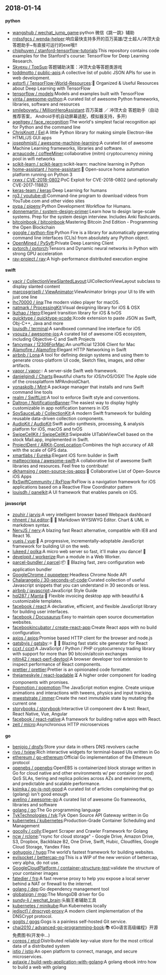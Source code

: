 ## 2018-01-14

#### python
* [wangshub / wechat_jump_game](https://github.com/wangshub/wechat_jump_game):python 微信《跳一跳》辅助
* [rrdssfgcs / wenda-helper](https://github.com/rrdssfgcs/wenda-helper):响应最快支持多开的百万英雄/芝士超人/冲顶大会答题助手~有直接可运行的exe哦!!
* [chiphuyen / stanford-tensorflow-tutorials](https://github.com/chiphuyen/stanford-tensorflow-tutorials):This repository contains code examples for the Stanford's course: TensorFlow for Deep Learning Research.
* [Skyexu / TopSup](https://github.com/Skyexu/TopSup):答题辅助决策：冲顶大会等答题类游戏
* [toddmotto / public-apis](https://github.com/toddmotto/public-apis):A collective list of public JSON APIs for use in web development.
* [astorfi / TensorFlow-World-Resources](https://github.com/astorfi/TensorFlow-World-Resources):📡 Organized & Useful Resources about Deep Learning with TensorFlow
* [tensorflow / models](https://github.com/tensorflow/models):Models and examples built with TensorFlow
* [vinta / awesome-python](https://github.com/vinta/awesome-python):A curated list of awesome Python frameworks, libraries, software and resources
* [smileboywtu / MillionHeroAssistant](https://github.com/smileboywtu/MillionHeroAssistant):百万英雄 ／ 冲顶大会 答题助手（自动推荐答案， Android手机自动屏幕适配，模拟器支持，多开)
* [ageitgey / face_recognition](https://github.com/ageitgey/face_recognition):The world's simplest facial recognition api for Python and the command line
* [ChrisKnott / Eel](https://github.com/ChrisKnott/Eel):A little Python library for making simple Electron-like HTML/JS GUI apps
* [josephmisiti / awesome-machine-learning](https://github.com/josephmisiti/awesome-machine-learning):A curated list of awesome Machine Learning frameworks, libraries and software.
* [arnaucode / coffeeMiner](https://github.com/arnaucode/coffeeMiner):collaborative (mitm) cryptocurrency mining pool in wifi networks
* [scikit-learn / scikit-learn](https://github.com/scikit-learn/scikit-learn):scikit-learn: machine learning in Python
* [home-assistant / home-assistant](https://github.com/home-assistant/home-assistant):🏡 Open-source home automation platform running on Python 3
* [rxwx / CVE-2018-0802](https://github.com/rxwx/CVE-2018-0802):PoC Exploit for CVE-2018-0802 (and optionally CVE-2017-11882)
* [keras-team / keras](https://github.com/keras-team/keras):Deep Learning for humans
* [rg3 / youtube-dl](https://github.com/rg3/youtube-dl):Command-line program to download videos from YouTube.com and other video sites
* [pypa / pipenv](https://github.com/pypa/pipenv):Python Development Workflow for Humans.
* [donnemartin / system-design-primer](https://github.com/donnemartin/system-design-primer):Learn how to design large-scale systems. Prep for the system design interview. Includes Anki flashcards.
* [bitcoinbook / bitcoinbook](https://github.com/bitcoinbook/bitcoinbook):Mastering Bitcoin 2nd Edition - Programming the Open Blockchain
* [google / python-fire](https://github.com/google/python-fire):Python Fire is a library for automatically generating command line interfaces (CLIs) from absolutely any Python object.
* [OpenMined / PySyft](https://github.com/OpenMined/PySyft):Private Deep Learning Client
* [pytorch / pytorch](https://github.com/pytorch/pytorch):Tensors and Dynamic neural networks in Python with strong GPU acceleration
* [ray-project / ray](https://github.com/ray-project/ray):A high-performance distributed execution engine

#### swift
* [yacir / CollectionViewSlantedLayout](https://github.com/yacir/CollectionViewSlantedLayout):UICollectionViewLayout subclass to display slanted content
* [marcosgriselli / ViewAnimator](https://github.com/marcosgriselli/ViewAnimator):ViewAnimator brings your UI to life with just one line
* [lhc70000 / iina](https://github.com/lhc70000/iina):The modern video player for macOS.
* [natmark / ProcessingKit](https://github.com/natmark/ProcessingKit):Visual designing library for iOS & OSX
* [lkzhao / Hero](https://github.com/lkzhao/Hero):Elegant transition library for iOS & tvOS
* [quicktype / quicktype-xcode](https://github.com/quicktype/quicktype-xcode):Xcode extension to paste JSON as Swift, Obj-C++, Java and more
* [louisdh / terminal](https://github.com/louisdh/terminal):A sandboxed command line interface for iOS
* [vsouza / awesome-ios](https://github.com/vsouza/awesome-ios):A curated list of awesome iOS ecosystem, including Objective-C and Swift Projects
* [fancymax / 12306ForMac](https://github.com/fancymax/12306ForMac):An unofficial 12306 Client for Mac
* [Alamofire / Alamofire](https://github.com/Alamofire/Alamofire):Elegant HTTP Networking in Swift
* [airbnb / Lona](https://github.com/airbnb/Lona):A tool for defining design systems and using them to generate cross-platform UI code, Sketch files, images, and other artifacts.
* [vapor / vapor](https://github.com/vapor/vapor):💧 A server-side Swift web framework.
* [danielgindi / Charts](https://github.com/danielgindi/Charts):Beautiful charts for iOS/tvOS/OSX! The Apple side of the crossplatform MPAndroidChart.
* [yonaskolb / Mint](https://github.com/yonaskolb/Mint):A package manager that installs and runs Swift command line tools
* [realm / SwiftLint](https://github.com/realm/SwiftLint):A tool to enforce Swift style and conventions.
* [Daltron / NotificationBanner](https://github.com/Daltron/NotificationBanner):The easiest way to display highly customizable in app notification banners in iOS
* [SoySauceLab / CollectionKit](https://github.com/SoySauceLab/CollectionKit):A modern Swift framework for building reusable data-driven collection components.
* [AudioKit / AudioKit](https://github.com/AudioKit/AudioKit):Swift audio synthesis, processing, & analysis platform for iOS, macOS and tvOS
* [SwipeCellKit / SwipeCellKit](https://github.com/SwipeCellKit/SwipeCellKit):Swipeable UITableViewCell based on the stock Mail.app, implemented in Swift.
* [ProjectDent / ARKit-CoreLocation](https://github.com/ProjectDent/ARKit-CoreLocation):Combines the high accuracy of AR with the scale of GPS data.
* [xmartlabs / Eureka](https://github.com/xmartlabs/Eureka):Elegant iOS form builder in Swift
* [matteocrippa / awesome-swift](https://github.com/matteocrippa/awesome-swift):A collaborative list of awesome Swift libraries and resources. Feel free to contribute!
* [dkhamsing / open-source-ios-apps](https://github.com/dkhamsing/open-source-ios-apps):📱 Collaborative List of Open-Source iOS Apps
* [RxSwiftCommunity / RxFlow](https://github.com/RxSwiftCommunity/RxFlow):RxFlow is a navigation framework for iOS applications based on a Reactive Flow Coordinator pattern
* [louisdh / panelkit](https://github.com/louisdh/panelkit):A UI framework that enables panels on iOS.

#### javascript
* [zouhir / jarvis](https://github.com/zouhir/jarvis):A very intelligent browser based Webpack dashboard
* [nhnent / tui.editor](https://github.com/nhnent/tui.editor):🍞 📝 Markdown WYSIWYG Editor. Chart & UML in markdown syntax.
* [NervJS / nerv](https://github.com/NervJS/nerv):A blazing fast React alternative, compatible with IE8 and React 16.
* [vuejs / vue](https://github.com/vuejs/vue):🖖 A progressive, incrementally-adoptable JavaScript framework for building UI on the web.
* [lukeed / polka](https://github.com/lukeed/polka):A micro web server so fast, it'll make you dance! 👯
* [developit / workerize](https://github.com/developit/workerize):Run a module in a Web Worker.
* [parcel-bundler / parcel](https://github.com/parcel-bundler/parcel):📦 🚀 Blazing fast, zero configuration web application bundler
* [GoogleChrome / puppeteer](https://github.com/GoogleChrome/puppeteer):Headless Chrome Node API
* [Chalarangelo / 30-seconds-of-code](https://github.com/Chalarangelo/30-seconds-of-code):Curated collection of useful Javascript snippets that you can understand in 30 seconds or less.
* [airbnb / javascript](https://github.com/airbnb/javascript):JavaScript Style Guide
* [hql287 / Manta](https://github.com/hql287/Manta):🎉 Flexible invoicing desktop app with beautiful & customizable templates.
* [facebook / react](https://github.com/facebook/react):A declarative, efficient, and flexible JavaScript library for building user interfaces.
* [facebook / Docusaurus](https://github.com/facebook/Docusaurus):Easy to maintain open source documentation websites.
* [facebookincubator / create-react-app](https://github.com/facebookincubator/create-react-app):Create React apps with no build configuration.
* [axios / axios](https://github.com/axios/axios):Promise based HTTP client for the browser and node.js
* [gatsbyjs / gatsby](https://github.com/gatsbyjs/gatsby):⚛️ 📄 🚀 Blazing fast static site generator for React
* [ccxt / ccxt](https://github.com/ccxt/ccxt):A JavaScript / Python / PHP cryptocurrency trading library with support for more than 90 bitcoin/altcoin exchanges
* [nitin42 / react-perf-devtool](https://github.com/nitin42/react-perf-devtool):A browser developer tool extension to inspect performance of React components.
* [prettier / prettier](https://github.com/prettier/prettier):Prettier is an opinionated code formatter.
* [thejameskyle / react-loadable](https://github.com/thejameskyle/react-loadable):⏳ A higher order component for loading components with promises.
* [Popmotion / popmotion](https://github.com/Popmotion/popmotion):The JavaScript motion engine. Create unique animations and interactions with tweens, physics and input tracking.
* [mweststrate / immer](https://github.com/mweststrate/immer):Create the next immutable state by mutating the current one
* [storybooks / storybook](https://github.com/storybooks/storybook):Interactive UI component dev & test: React, React Native, Vue, Angular
* [facebook / react-native](https://github.com/facebook/react-native):A framework for building native apps with React.
* [zeit / micro](https://github.com/zeit/micro):Asynchronous HTTP microservices

#### go
* [benjojo / dnsfs](https://github.com/benjojo/dnsfs):Store your data in others DNS revolvers cache
* [rivo / tview](https://github.com/rivo/tview):Rich interactive widgets for terminal-based UIs written in Go
* [ethereum / go-ethereum](https://github.com/ethereum/go-ethereum):Official Go implementation of the Ethereum protocol
* [openebs / openebs](https://github.com/openebs/openebs):OpenEBS is containerized block storage written in Go for cloud native and other environments w/ per container (or pod) QoS SLAs, tiering and replica policies across AZs and environments, and predictable and scalable performance.
* [ksimka / go-is-not-good](https://github.com/ksimka/go-is-not-good):A curated list of articles complaining that go (golang) isn't good enough
* [avelino / awesome-go](https://github.com/avelino/awesome-go):A curated list of awesome Go frameworks, libraries and software
* [golang / go](https://github.com/golang/go):The Go programming language
* [TykTechnologies / tyk](https://github.com/TykTechnologies/tyk):Tyk Open Source API Gateway written in Go
* [kubernetes / kubernetes](https://github.com/kubernetes/kubernetes):Production-Grade Container Scheduling and Management
* [gocolly / colly](https://github.com/gocolly/colly):Elegant Scraper and Crawler Framework for Golang
* [ncw / rclone](https://github.com/ncw/rclone):"rsync for cloud storage" - Google Drive, Amazon Drive, S3, Dropbox, Backblaze B2, One Drive, Swift, Hubic, Cloudfiles, Google Cloud Storage, Yandex Files
* [gohugoio / hugo](https://github.com/gohugoio/hugo):The world’s fastest framework for building websites.
* [evilsocket / bettercap-ng](https://github.com/evilsocket/bettercap-ng):This is a WIP of the new version of bettercap, very alpha, do not use.
* [GoogleCloudPlatform / container-structure-test](https://github.com/GoogleCloudPlatform/container-structure-test):validate the structure of your container images
* [fatedier / frp](https://github.com/fatedier/frp):A fast reverse proxy to help you expose a local server behind a NAT or firewall to the internet.
* [golang / dep](https://github.com/golang/dep):Go dependency management tool
* [globalsign / mgo](https://github.com/globalsign/mgo):The MongoDB driver for Go
* [sundy-li / wechat_brain](https://github.com/sundy-li/wechat_brain):头脑王者辅助工具
* [kubernetes / minikube](https://github.com/kubernetes/minikube):Run Kubernetes locally
* [jedisct1 / dnscrypt-proxy](https://github.com/jedisct1/dnscrypt-proxy):A modern client implementation of the DNSCrypt protocol.
* [gogits / gogs](https://github.com/gogits/gogs):Gogs is a painless self-hosted Git service.
* [chai2010 / advanced-go-programming-book](https://github.com/chai2010/advanced-go-programming-book):📚 《Go语言高级编程》开源免费图书(开发中...)
* [coreos / etcd](https://github.com/coreos/etcd):Distributed reliable key-value store for the most critical data of a distributed system
* [istio / istio](https://github.com/istio/istio):An open platform to connect, manage, and secure microservices.
* [astaxie / build-web-application-with-golang](https://github.com/astaxie/build-web-application-with-golang):A golang ebook intro how to build a web with golang
